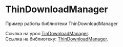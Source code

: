 # ThinDownloadManager

Пример работы библиотеки ThinDownloadManager

Ссылка на урок:<a href="http://java-help.ru/thindownloadmanager/">TinDownloadManager</a>.<br>
Ссылка на библиотеку: <a href="https://github.com/smanikandan14/ThinDownloadManager">ThinDownloadManager</a>.

